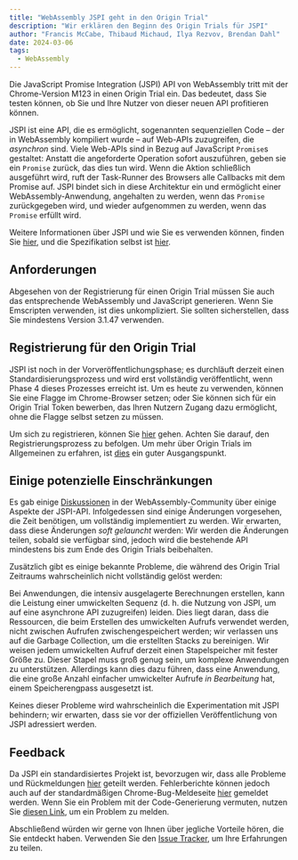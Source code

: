 ```yaml
---
title: "WebAssembly JSPI geht in den Origin Trial"
description: "Wir erklären den Beginn des Origin Trials für JSPI"
author: "Francis McCabe, Thibaud Michaud, Ilya Rezvov, Brendan Dahl"
date: 2024-03-06
tags:
  - WebAssembly
---
```

Die JavaScript Promise Integration (JSPI) API von WebAssembly tritt mit der Chrome-Version M123 in einen Origin Trial ein. Das bedeutet, dass Sie testen können, ob Sie und Ihre Nutzer von dieser neuen API profitieren können.

JSPI ist eine API, die es ermöglicht, sogenannten sequenziellen Code – der in WebAssembly kompiliert wurde – auf Web-APIs zuzugreifen, die _asynchron_ sind. Viele Web-APIs sind in Bezug auf JavaScript `Promise`s gestaltet: Anstatt die angeforderte Operation sofort auszuführen, geben sie ein `Promise` zurück, das dies tun wird. Wenn die Aktion schließlich ausgeführt wird, ruft der Task-Runner des Browsers alle Callbacks mit dem Promise auf. JSPI bindet sich in diese Architektur ein und ermöglicht einer WebAssembly-Anwendung, angehalten zu werden, wenn das `Promise` zurückgegeben wird, und wieder aufgenommen zu werden, wenn das `Promise` erfüllt wird.

<!--truncate-->
Weitere Informationen über JSPI und wie Sie es verwenden können, finden Sie [hier](https://v8.dev/blog/jspi), und die Spezifikation selbst ist [hier](https://github.com/WebAssembly/js-promise-integration).

## Anforderungen

Abgesehen von der Registrierung für einen Origin Trial müssen Sie auch das entsprechende WebAssembly und JavaScript generieren. Wenn Sie Emscripten verwenden, ist dies unkompliziert. Sie sollten sicherstellen, dass Sie mindestens Version 3.1.47 verwenden.

## Registrierung für den Origin Trial

JSPI ist noch in der Vorveröffentlichungsphase; es durchläuft derzeit einen Standardisierungsprozess und wird erst vollständig veröffentlicht, wenn Phase 4 dieses Prozesses erreicht ist. Um es heute zu verwenden, können Sie eine Flagge im Chrome-Browser setzen; oder Sie können sich für ein Origin Trial Token bewerben, das Ihren Nutzern Zugang dazu ermöglicht, ohne die Flagge selbst setzen zu müssen.

Um sich zu registrieren, können Sie [hier](https://developer.chrome.com/origintrials/#/register_trial/1603844417297317889) gehen. Achten Sie darauf, den Registrierungsprozess zu befolgen. Um mehr über Origin Trials im Allgemeinen zu erfahren, ist [dies](https://developer.chrome.com/docs/web-platform/origin-trials) ein guter Ausgangspunkt.

## Einige potenzielle Einschränkungen

Es gab einige [Diskussionen](https://github.com/WebAssembly/js-promise-integration/issues) in der WebAssembly-Community über einige Aspekte der JSPI-API. Infolgedessen sind einige Änderungen vorgesehen, die Zeit benötigen, um vollständig implementiert zu werden. Wir erwarten, dass diese Änderungen *soft gelauncht* werden: Wir werden die Änderungen teilen, sobald sie verfügbar sind, jedoch wird die bestehende API mindestens bis zum Ende des Origin Trials beibehalten.

Zusätzlich gibt es einige bekannte Probleme, die während des Origin Trial Zeitraums wahrscheinlich nicht vollständig gelöst werden:

Bei Anwendungen, die intensiv ausgelagerte Berechnungen erstellen, kann die Leistung einer umwickelten Sequenz (d. h. die Nutzung von JSPI, um auf eine asynchrone API zuzugreifen) leiden. Dies liegt daran, dass die Ressourcen, die beim Erstellen des umwickelten Aufrufs verwendet werden, nicht zwischen Aufrufen zwischengespeichert werden; wir verlassen uns auf die Garbage Collection, um die erstellten Stacks zu bereinigen.
Wir weisen jedem umwickelten Aufruf derzeit einen Stapelspeicher mit fester Größe zu. Dieser Stapel muss groß genug sein, um komplexe Anwendungen zu unterstützen. Allerdings kann dies dazu führen, dass eine Anwendung, die eine große Anzahl einfacher umwickelter Aufrufe _in Bearbeitung_ hat, einem Speicherengpass ausgesetzt ist.

Keines dieser Probleme wird wahrscheinlich die Experimentation mit JSPI behindern; wir erwarten, dass sie vor der offiziellen Veröffentlichung von JSPI adressiert werden.

## Feedback

Da JSPI ein standardisiertes Projekt ist, bevorzugen wir, dass alle Probleme und Rückmeldungen [hier](https://github.com/WebAssembly/js-promise-integration/issues) geteilt werden. Fehlerberichte können jedoch auch auf der standardmäßigen Chrome-Bug-Meldeseite [hier](https://issues.chromium.org/new) gemeldet werden. Wenn Sie ein Problem mit der Code-Generierung vermuten, nutzen Sie [diesen Link](https://github.com/emscripten-core/emscripten/issues), um ein Problem zu melden.

Abschließend würden wir gerne von Ihnen über jegliche Vorteile hören, die Sie entdeckt haben. Verwenden Sie den [Issue Tracker](https://github.com/WebAssembly/js-promise-integration/issues), um Ihre Erfahrungen zu teilen.
